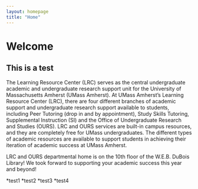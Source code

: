```yaml
---
layout: homepage
title: "Home"
---
```


# Welcome

## This is a test

The Learning Resource Center (LRC) serves as the central undergraduate academic and undergraduate research support unit for the University of Massachusetts Amherst (UMass Amherst). At UMass Amherst’s Learning Resource Center (LRC), there are four different branches of academic support and undergraduate research support available to students, including Peer Tutoring (drop in and by appointment), Study Skills Tutoring, Supplemental Instruction (SI) and the Office of Undergraduate Research and Studies (OURS). LRC and OURS services are built-in campus resources, and they are completely free for UMass undergraduates. The different types of academic resources are available to support students in achieving their iteration of academic success at UMass Amherst.

LRC and OURS departmental home is on the 10th floor of the W.E.B. DuBois Library! We took forward to supporting your academic success this year and beyond!

*test1
*test2
*test3
*test4
